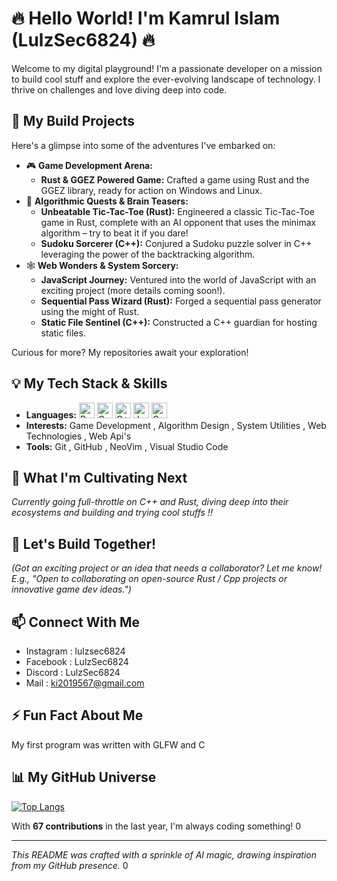 # 🔥 Hello World! I'm Kamrul Islam (LulzSec6824) 🔥

Welcome to my digital playground! I'm a passionate developer on a mission to build cool stuff and explore the ever-evolving landscape of technology. I thrive on challenges and love diving deep into code.

## 🚀 My Build Projects

Here's a glimpse into some of the adventures I've embarked on:

*   🎮 **Game Development Arena:**
    *   **Rust & GGEZ Powered Game:** Crafted a game using Rust and the GGEZ library, ready for action on Windows and Linux. <mcreference link="https://github.com/LulzSec6824/color_war" index="1"></mcreference>
*   🧠 **Algorithmic Quests & Brain Teasers:**
    *   **Unbeatable Tic-Tac-Toe (Rust):** Engineered a classic Tic-Tac-Toe game in Rust, complete with an AI opponent that uses the minimax algorithm – try to beat it if you dare! <mcreference link="https://github.com/LulzSec6824/tictactoe" index="2"></mcreference>
    *   **Sudoku Sorcerer (C++):** Conjured a Sudoku puzzle solver in C++ leveraging the power of the backtracking algorithm. <mcreference link="https://github.com/LulzSec6824/SudokuSolver" index="3"></mcreference>
*   🕸️ **Web Wonders & System Sorcery:**
    *   **JavaScript Journey:** Ventured into the world of JavaScript with an exciting project (more details coming soon!). <mcreference link="https://github.com/LulzSec6824/color_war_web" index="4"></mcreference>
    *   **Sequential Pass Wizard (Rust):** Forged a sequential pass generator using the might of Rust. <mcreference link="https://github.com/LulzSec6824/sequentialpass" index="5"></mcreference>
    *   **Static File Sentinel (C++):** Constructed a C++ guardian for hosting static files. <mcreference link="https://github.com/LulzSec6824/StaticServer" index="6"></mcreference>

Curious for more? My repositories await your exploration!

## 💡 My Tech Stack & Skills

*   **Languages:** 
    <img src="https://img.shields.io/badge/rust-%23000000.svg?style=for-the-badge&logo=rust&logoColor=white" alt="Rust" height="25"/> <img src="https://img.shields.io/badge/go-%2300ADD8.svg?style=for-the-badge&logo=go&logoColor=white" alt="Go" height="25"/> <img src="https://img.shields.io/badge/c++-%2300599C.svg?style=for-the-badge&logo=c%2B%2B&logoColor=white" alt="C++" height="25"/> <img src="https://img.shields.io/badge/javascript-%23323330.svg?style=for-the-badge&logo=javascript&logoColor=%23F7DF1E" alt="JavaScript" height="25"/> <img src="https://img.shields.io/badge/c-%23A8B9CC.svg?style=for-the-badge&logo=c&logoColor=white" alt="C" height="25"/>
*   **Interests:** Game Development , Algorithm Design , System Utilities , Web Technologies , Web Api's
*   **Tools:** Git , GitHub , NeoVim , Visual Studio Code

## 🌱 What I'm Cultivating Next

*Currently going full-throttle on C++ and Rust, diving deep into their ecosystems and building and trying cool stuffs !!*

## 🤝 Let's Build Together!

*(Got an exciting project or an idea that needs a collaborator? Let me know! E.g., "Open to collaborating on open-source Rust / Cpp projects or innovative game dev ideas.")*

## 📫 Connect With Me
* Instagram : lulzsec6824 
* Facebook : LulzSec6824
* Discord : LulzSec6824
* Mail : ki2019567@gmail.com

## ⚡ Fun Fact About Me

My first program was written with GLFW and C 

## 📊 My GitHub Universe

<!-- Feel free to uncomment these to showcase your stats! -->
<!-- ![LulzSec6824's GitHub stats](https://github-readme-stats.vercel.app/api?username=LulzSec6824&show_icons=true&theme=tokyonight&rank_icon=github) -->

[![Top Langs](https://github-readme-stats.vercel.app/api/top-langs/?username=LulzSec6824&layout=compact&theme=tokyonight)](https://github.com/anuraghazra/github-readme-stats)

With **67 contributions** in the last year, I'm always coding something! <mcreference link="https://github.com/LulzSec6824" index="0">0</mcreference>

---

*This README was crafted with a sprinkle of AI magic, drawing inspiration from my GitHub presence.* <mcreference link="https://github.com/LulzSec6824" index="0">0</mcreference>